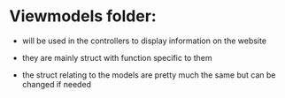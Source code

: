 # Viewmodels folder:

* will be used in the controllers to display information on the website

* they are mainly struct with function specific to them

* the struct relating to the models are pretty much the same but can be changed if needed
